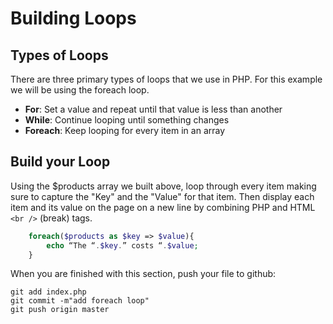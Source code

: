 # Building Loops

## Types of Loops
There are three primary types of loops that we use in PHP.  For this example we will be using the foreach loop.

 - **For**: Set a value and repeat until that value is less than another
 - **While**: Continue looping until something changes
 - **Foreach**: Keep looping for every item in an array

## Build your Loop
Using the $products array we built above, loop through every item making sure to capture the "Key" and the "Value" for that item.  Then display each item and its value on the page on a new line by combining PHP and HTML `<br />` (break) tags.
```php
    foreach($products as $key => $value){
	    echo “The “.$key.” costs “.$value;
    }
```

When you are finished with this section, push your file to github:
```
git add index.php
git commit -m"add foreach loop"
git push origin master
```